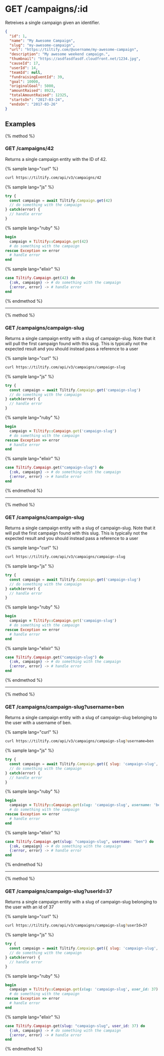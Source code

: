 # GET /campaigns/:id

Retreives a single campaign given an identifier.

```json
{
  "id": 1,
  "name": "My Awesome Campaign",
  "slug": "my-awesome-campaign",
  "url": "https://tiltify.com/@username/my-awesome-campaign",
  "description": "My awesome weekend campaign.",
  "thumbnail": "https://asdfasdfasdf.cloudfront.net/1234.jpg",
  "causeId": 17,
  "userId": 14,
  "teamId": null,
  "fundraisingEventId": 39,
  "goal": 10000,
  "originalGoal": 5000,
  "amountRaised": 8923,
  "totalAmountRaised": 12325,
  "startsOn": "2017-03-24",
  "endsOn": "2017-03-26"
}
```

## Examples

{% method %}
### GET /campaigns/42
Returns a single campaign entity with the ID of 42.

{% sample lang="curl" %}
```bash
curl https://tiltify.com/api/v3/campaigns/42
```

{% sample lang="js" %}
```js
try {
  const campaign = await Tiltify.Campaign.get(42)
  // do something with the campaign
} catch(error) {
  // handle error
}
```

{% sample lang="ruby" %}
```ruby
begin
  campaign = Tiltify::Campaign.get(42)
  # do something with the campaign
rescue Exception => error
  # handle error
end
```

{% sample lang="elixir" %}
```elixir
case Tiltify.Campaign.get(42) do
  {:ok, campaign} -> # do something with the campaign
  {:error, error} -> # handle error
end
```

{% endmethod %}

---

{% method %}
### GET /campaigns/campaign-slug
Returns a single campaign entity with a slug of campaign-slug. Note that it
will pull the first campaign found with this slug. This is typically not the
expected result and you should instead pass a reference to a user

{% sample lang="curl" %}
```bash
curl https://tiltify.com/api/v3/campaigns/campaign-slug
```

{% sample lang="js" %}
```js
try {
  const campaign = await Tiltify.Campaign.get('campaign-slug')
  // do something with the campaign
} catch(error) {
  // handle error
}
```

{% sample lang="ruby" %}
```ruby
begin
  campaign = Tiltify::Campaign.get('campaign-slug')
  # do something with the campaign
rescue Exception => error
  # handle error
end
```

{% sample lang="elixir" %}
```elixir
case Tiltify.Campaign.get("campaign-slug") do
  {:ok, campaign} -> # do something with the campaign
  {:error, error} -> # handle error
end
```

{% endmethod %}

---

{% method %}
### GET /campaigns/campaign-slug
Returns a single campaign entity with a slug of campaign-slug. Note that it
will pull the first campaign found with this slug. This is typically not the
expected result and you should instead pass a reference to a user

{% sample lang="curl" %}
```bash
curl https://tiltify.com/api/v3/campaigns/campaign-slug
```

{% sample lang="js" %}
```js
try {
  const campaign = await Tiltify.Campaign.get('campaign-slug')
  // do something with the campaign
} catch(error) {
  // handle error
}
```

{% sample lang="ruby" %}
```ruby
begin
  campaign = Tiltify::Campaign.get('campaign-slug')
  # do something with the campaign
rescue Exception => error
  # handle error
end
```

{% sample lang="elixir" %}
```elixir
case Tiltify.Campaign.get("campaign-slug") do
  {:ok, campaign} -> # do something with the campaign
  {:error, error} -> # handle error
end
```

{% endmethod %}

---

{% method %}
### GET /campaigns/campaign-slug?username=ben
Returns a single campaign entity with a slug of campaign-slug belonging to the
user with a username of ben.

{% sample lang="curl" %}
```bash
curl https://tiltify.com/api/v3/campaigns/campaign-slug?username=ben
```

{% sample lang="js" %}
```js
try {
  const campaign = await Tiltify.Campaign.get({ slug: 'campaign-slug', username: 'ben' })
  // do something with the campaign
} catch(error) {
  // handle error
}
```

{% sample lang="ruby" %}
```ruby
begin
  campaign = Tiltify::Campaign.get(slug: 'campaign-slug', username: 'ben')
  # do something with the campaign
rescue Exception => error
  # handle error
end
```

{% sample lang="elixir" %}
```elixir
case Tiltify.Campaign.get(slug: "campaign-slug", username: "ben") do
  {:ok, campaign} -> # do something with the campaign
  {:error, error} -> # handle error
end
```

{% endmethod %}

---

{% method %}
### GET /campaigns/campaign-slug?userId=37
Returns a single campaign entity with a slug of campaign-slug belonging to the
user with an id of 37

{% sample lang="curl" %}
```bash
curl https://tiltify.com/api/v3/campaigns/campaign-slug?userId=37
```

{% sample lang="js" %}
```js
try {
  const campaign = await Tiltify.Campaign.get({ slug: 'campaign-slug', userId: 37 })
  // do something with the campaign
} catch(error) {
  // handle error
}
```

{% sample lang="ruby" %}
```ruby
begin
  campaign = Tiltify::Campaign.get(slug: 'campaign-slug', user_id: 37)
  # do something with the campaign
rescue Exception => error
  # handle error
end
```

{% sample lang="elixir" %}
```elixir
case Tiltify.Campaign.get(slug: "campaign-slug", user_id: 37) do
  {:ok, campaign} -> # do something with the campaign
  {:error, error} -> # handle error
end
```

{% endmethod %}
